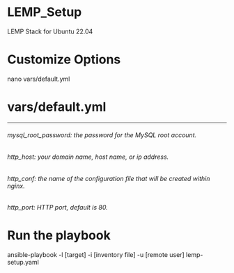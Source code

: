# LEMP_Setup
LEMP Stack for Ubuntu 22.04

# Customize Options
nano vars/default.yml

# vars/default.yml
---
###### mysql_root_password: the password for the MySQL root account.
###### http_host: your domain name, host name, or ip address.
###### http_conf: the name of the configuration file that will be created within nginx.
###### http_port: HTTP port, default is 80.

# Run the playbook
ansible-playbook -l [target] -i [inventory file] -u [remote user] lemp-setup.yaml
